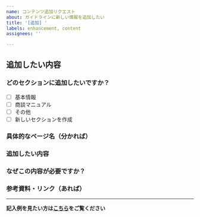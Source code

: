 ```yaml
---
name: コンテンツ追加リクエスト
about: ガイドラインに新しい情報を追加したい
title: '[追加] '
labels: enhancement, content
assignees: ''

---
```


## 追加したい内容

### どのセクションに追加したいですか？
- [ ] 基本情報
- [ ] 商談マニュアル
- [ ] その他
- [ ] 新しいセクションを作成

### 具体的なページ名（分かれば）
<!-- 例：「ディレクターの心得」ページ -->


### 追加したい内容
<!-- できるだけ具体的に記載してください -->


### なぜこの内容が必要ですか？
<!-- 背景や課題、実際にあった事例など -->


### 参考資料・リンク（あれば）
<!-- 関連する資料やURLがあれば記載 -->


---
**記入例を見たい方は[こちら](https://github.com/ユーザー名/リポジトリ名/issues/1)をご覧ください**